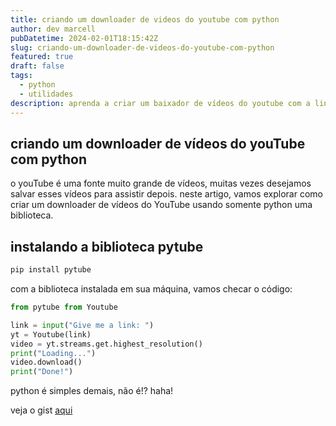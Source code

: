 ```yaml
---
title: criando um downloader de videos do youtube com python
author: dev marcell
pubDatetime: 2024-02-01T18:15:42Z
slug: criando-um-downloader-de-videos-do-youtube-com-python
featured: true
draft: false
tags:
  - python
  - utilidades
description: aprenda a criar um baixador de vídeos do youtube com a linguagem python
---
```


## criando um downloader de vídeos do youTube com python

o youTube é uma fonte muito grande de vídeos, muitas vezes desejamos salvar esses vídeos para assistir depois. neste artigo, vamos explorar como criar um downloader de vídeos do YouTube usando somente python uma biblioteca.

## instalando a biblioteca pytube

```bash
pip install pytube
```

com a biblioteca instalada em sua máquina, vamos checar o código:

```python
from pytube from Youtube

link = input("Give me a link: ")
yt = Youtube(link)
video = yt.streams.get.highest_resolution()
print("Loading...")
video.download()
print("Done!")
```

python é simples demais, não é!? haha!

veja o gist [aqui](https://gist.github.com/marcelldac/59bc81ecb72ab4bb333d52256a048a40)
